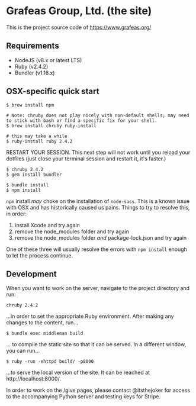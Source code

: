 # Grafeas Group, Ltd. (the site)

This is the project source code of https://www.grafeas.org/

## Requirements

- NodeJS (v8.x or latest LTS)
- Ruby (v2.4.2)
- Bundler (v1.16.x)

## OSX-specific quick start

```
$ brew install npm

# Note: chruby does not play nicely with non-default shells; may need to stick with bash or find a specific fix for your shell.
$ brew install chruby ruby-install

# this may take a while
$ ruby-install ruby 2.4.2
```

RESTART YOUR SESSION. This next step will not work until you reload your dotfiles (just close your terminal session and restart it, it's faster.)

```
$ chruby 2.4.2
$ gem install bundler

$ bundle install
$ npm install
```

`npm` install _may_ choke on the installation of `node-sass`. This is a known issue with OSX and has historically caused us pains. Things to try to resolve this, in order:

1) install Xcode and try again
2) remove the node_modules folder and try again
3) remove the node_modules folder _and_ package-lock.json and try again

One of these three will usually resolve the errors with `npm install` enough to let the process continue.


## Development

When you want to work on the server, navigate to the project directory and run:

```
chruby 2.4.2
```

...in order to set the appropriate Ruby environment. After making any changes to the content, run...

```
$ bundle exec middleman build
```

... to compile the static site so that it can be served. In a different window, you can run...

```
$ ruby -run -ehttpd build/ -p8000
```

...to serve the local version of the site. It can be reached at http://localhost:8000/.

In order to work on the /give pages, please contact @itsthejoker for access to the accompanying Python server and testing keys for Stripe.
